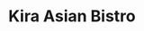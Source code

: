 ---
layout: place
title: Kira Asian Bistro
permalink: /wisconsin/burlington/kira-asian-bistro.html
stateAbbr: WI
stateName: Wisconsin
cityName: Burlington
seo:
  type: restaurant
  links: http://kiraasianburlington.com/
place_id: ChIJua3o0emEBYgRFxBYQG4gHyU
photos:
  - name: >-
      places/ChIJua3o0emEBYgRFxBYQG4gHyU/photos/AeeoHcJ8vb9gdV0gOf37WdzNiEWEru0PdN-FmC3Preh44nRFB37Wn7lkhV7GPGzvJjdF3GuRHtAkkmrcu2RHXADQNrCmefPG7Zc3JFiHsW7L9fD7NDqHDbPYg7ha_D-BKeRBU4QHthsLP9rvDiXhtq98Mclr7gxEhrI5vuiMnqRWw-pck1TuoXIEer_kx9qvDjT0I1lHi0Y8PBoTH4q3H_sw4SooOkghr2SDC_17H5dNC7AsAo8_Ai2I83_ymDqo4LP-LXk7zN-lOTpicL_B2r3-6HKdm-K5FQj-_SlevLQe9m3HRCLPCFD1MDD1QvRlUvKqBitD5Ad2BstIGhijX6eZz6kW-i1p0eGgc15u5lvJg70eUtLE4-s6eDC6o4QWEtJxzqScUW7nppdCA2Dk4kfH00em7ibkATVq3ibH3QVdFIR__whR
    widthPx: 3024
    heightPx: 4032
    authorAttributions:
      - displayName: DANIEL KIM
        uri: https://maps.google.com/maps/contrib/103338733014228992479
        photoUri: >-
          https://lh3.googleusercontent.com/a-/ALV-UjUAuv2NiiJhhkKQX8I_KnGr3BGSTNncK3tIXA6cWbQyvbWwvwnc=s100-p-k-no-mo
    flagContentUri: >-
      https://www.google.com/local/imagery/report/?cb_client=maps_api_places.places_api&image_key=!1e10!2sCIHM0ogKEICAgICXt8nQhAE&hl=en-US
    googleMapsUri: >-
      https://www.google.com/maps/place//data=!3m4!1e2!3m2!1sCIHM0ogKEICAgICXt8nQhAE!2e10!4m2!3m1!1s0x880584e9d1e8adb9:0x251f206e40581017
  - name: >-
      places/ChIJua3o0emEBYgRFxBYQG4gHyU/photos/AeeoHcI8fAPO9NpYqhOP54WPpxSFO3-lxk6W9xTOcSb0abr6A8VwkVKWJOhwrm2pq5OCcHgA-is6yE7pHdssLEEIMk9TaCBPNKBuUwy2VsRd-DlLNKvi_Af8BRoKwfPgcK-N_hvlhUVywtmC5hwYn_RPRTpjDoyKEi_mAS4E_R8m0UjDZI2EXhDT8nMEpZ55ldv7rNsnY7a4AIwMQl-OHDCakO_syDrSDXBZznfdAGH-tInwnE77r0Nko1DpmGaGO1dohFMS55tO9UiwFDK6VgUNCWkTvTSJeDrFBTgAsu6KVfmMGjDUJBFmHjMHcPBiPCPf-Cmp677TPoZdFEqWOKalRcyb4sV1NDt9iEkplGtAcX-EjcGvOIQfU4Z6eZM87xQkjYfR0YVvgELeECeNLlT-Jl2CuZN_g5FKTAxPj1PJYI-v9Q
    widthPx: 4080
    heightPx: 3072
    authorAttributions:
      - displayName: Nadine L-F
        uri: https://maps.google.com/maps/contrib/102396907130157124116
        photoUri: >-
          https://lh3.googleusercontent.com/a-/ALV-UjV3D3YfKcD1vJyPLK4afSMJ3nI8zjVN1g5i22YiIfEmHais-UsRNw=s100-p-k-no-mo
    flagContentUri: >-
      https://www.google.com/local/imagery/report/?cb_client=maps_api_places.places_api&image_key=!1e10!2sCIHM0ogKEICAgMDI2O3wCg&hl=en-US
    googleMapsUri: >-
      https://www.google.com/maps/place//data=!3m4!1e2!3m2!1sCIHM0ogKEICAgMDI2O3wCg!2e10!4m2!3m1!1s0x880584e9d1e8adb9:0x251f206e40581017
  - name: >-
      places/ChIJua3o0emEBYgRFxBYQG4gHyU/photos/AeeoHcKQPKsMqHyNCl_rby_1UIuDHCgfviMmDfLiWao3GlDt5LWI8iM66uOnexR8FHrV9tJrS42n0I7QyNoPDZtrhSgKm385T-bv3UArGFwFe4C6QapFgN_qlfh-Il1T2Aks-j_qUtHx1gA1tVXoYZCWaKtolV4w-nLMty33BKYnxOM63pTYKfkPysVAEvdzLXYbcVnmzVJ0bqhipXcQF6RAsriL2wFNRa3ulD2fiQnxPewE7lTRYgQ25D9IFY_HXNdXs9X4U0NXh2LA0pDUTjeqoZyTL4rNb3q4oP88HUnrKI8_s03pg0qGTd1iU6DTXuKxPEVxRcz6O1xI4y0ZgXdrqCcHIrisHXzpksrv12Nov9pkKwa3k7qkduXSeptVVsUcrZnyf4OXQCfyiVxq6fu4IZo_fvOjFZ7ytYVxQGcF5Raihg
    widthPx: 4032
    heightPx: 3024
    authorAttributions:
      - displayName: Jose Lozada
        uri: https://maps.google.com/maps/contrib/114797452264773920038
        photoUri: >-
          https://lh3.googleusercontent.com/a/ACg8ocJKwXuZC-jDTTAaTT6T3vf_mwOCfN7brsJcipFsIEez_b8fX3s=s100-p-k-no-mo
    flagContentUri: >-
      https://www.google.com/local/imagery/report/?cb_client=maps_api_places.places_api&image_key=!1e10!2sCIHM0ogKEICAgICBpu3oGQ&hl=en-US
    googleMapsUri: >-
      https://www.google.com/maps/place//data=!3m4!1e2!3m2!1sCIHM0ogKEICAgICBpu3oGQ!2e10!4m2!3m1!1s0x880584e9d1e8adb9:0x251f206e40581017
  - name: >-
      places/ChIJua3o0emEBYgRFxBYQG4gHyU/photos/AeeoHcJPs2dFQhDLaLR_IeyDrLwkR5ZVSrVNOQenCuFg7VVmlS4mvZCLqm1ob6LzMt7Sl_EXESWbo2m2VWyvYMPAbbTU97RmFK43o2ao71Yg3jWl9qG7Xm6RrM_MmN6b7yCmUMMl4A4WwO_hK9Tw4sswTD-xe3tO8dayoQPZ5JVS28fKn0wWZBaH0L9fo4xBdFYKJlcoQTsKnSQEZ-1NqYNOKMT0HcqH8CdKgE1wAOL5ycmgYSm3uV36KCMkzj--ng3Ep0VMXiCHSDwpvll4Mrb5pgDicNEagjjTtAKqk1XUdDKnqYn06b118IPUSSSUzfWxazsH4AfoUx01e6acnEGBbZqFjUYMq2AEa5n3sGyY_1FMi__9F8NlT3-wDtsKgyfbhJzuUFpRmZ2S9YM9QHwsLxdfK7s4mjErbS3w8PIfZUI
    widthPx: 3024
    heightPx: 4032
    authorAttributions:
      - displayName: DANIEL KIM
        uri: https://maps.google.com/maps/contrib/103338733014228992479
        photoUri: >-
          https://lh3.googleusercontent.com/a-/ALV-UjUAuv2NiiJhhkKQX8I_KnGr3BGSTNncK3tIXA6cWbQyvbWwvwnc=s100-p-k-no-mo
    flagContentUri: >-
      https://www.google.com/local/imagery/report/?cb_client=maps_api_places.places_api&image_key=!1e10!2sCIHM0ogKEICAgICXt8nQBA&hl=en-US
    googleMapsUri: >-
      https://www.google.com/maps/place//data=!3m4!1e2!3m2!1sCIHM0ogKEICAgICXt8nQBA!2e10!4m2!3m1!1s0x880584e9d1e8adb9:0x251f206e40581017
  - name: >-
      places/ChIJua3o0emEBYgRFxBYQG4gHyU/photos/AeeoHcLFVhzeM0DfgfYv3929lbP71wOvs3YXNyR_SotZDseniabDCnKCGMuP-kvOOfXb06RjVwCUz-1bMW2TCRVFDiz7CBZQB5gkIx-HRRLlioSX8KR1TdwbbWB-avd3QO6EFrpeBoQG5AlNFj6D9pvnJ1i2Mx6w1dMZKs7rCSA06kI2cVkLr3F5qZc04k9RfBNCl4zkei5qVVfbnoRMGk8ejUdPzCfijhRv8IIUg-E1OofD4VQK9n1t8LM5lanqdjq_XlOU3VMpOIibAEb4LtL1tlIT-UFthWXzQ0zFuPywph72d-dtsUdLY-61XXVNr4wKqmCQk8-WWHUuGpHNNr0CQCCUolz6mzLuouj_A4VERMcFqHb_ZpfoDTxp2tD3Y_okd0m1ZSJOsW66Gg49paneQ7QPqAs0Vf9bdnS4bGnZ_r0
    widthPx: 4032
    heightPx: 3024
    authorAttributions:
      - displayName: DANIEL KIM
        uri: https://maps.google.com/maps/contrib/103338733014228992479
        photoUri: >-
          https://lh3.googleusercontent.com/a-/ALV-UjUAuv2NiiJhhkKQX8I_KnGr3BGSTNncK3tIXA6cWbQyvbWwvwnc=s100-p-k-no-mo
    flagContentUri: >-
      https://www.google.com/local/imagery/report/?cb_client=maps_api_places.places_api&image_key=!1e10!2sCIHM0ogKEICAgICXt8nQRA&hl=en-US
    googleMapsUri: >-
      https://www.google.com/maps/place//data=!3m4!1e2!3m2!1sCIHM0ogKEICAgICXt8nQRA!2e10!4m2!3m1!1s0x880584e9d1e8adb9:0x251f206e40581017
  - name: >-
      places/ChIJua3o0emEBYgRFxBYQG4gHyU/photos/AeeoHcK0Vogtl-d8uQa9VjByaf5KaZxhaFIz4NHpd70o2GyB21Qqtsb9-sVoYiUfMTTSvlz0j3mErbex47gZ3WZs0X3O9T9ZdE2ygwxdRNSTBokETWnArDBufEL15eD8hsBwGT9KZEIwccL3P1v97wI1-2YDs_tD_9FfmcGnUsZgnq8NbskTmJ7QEPl5MehHzOMOErAukZBzvtARPFKZFixGWx9FkXODKg9Qfcd6LaiF0hfu3qTDo6bTyo5SJuXWQr5_fhl7yJ4EPumJJbyJpLNk6b_nSHmcg9eC70fAO-ZoppuuUwpwbM9jIWTr1TREkoXLyUpvNB5wS7rgGqSCfadXKKq180HQipDRR00jKnDgyo3KRrYkueqinxxesmcUlQB7sWlyaNPqAv2vglUisVhaWfDgSKJE0mBd3g5GX9kEnB_4vg
    widthPx: 4160
    heightPx: 3120
    authorAttributions:
      - displayName: Bruce Heard
        uri: https://maps.google.com/maps/contrib/102615943549787205125
        photoUri: >-
          https://lh3.googleusercontent.com/a-/ALV-UjXKBdu0CU9KZ_Em4YJXpdYrin7YwQjgBEGNwlHhmuz1SwZlCPMe=s100-p-k-no-mo
    flagContentUri: >-
      https://www.google.com/local/imagery/report/?cb_client=maps_api_places.places_api&image_key=!1e10!2sCIHM0ogKEICAgMDgvoPTPQ&hl=en-US
    googleMapsUri: >-
      https://www.google.com/maps/place//data=!3m4!1e2!3m2!1sCIHM0ogKEICAgMDgvoPTPQ!2e10!4m2!3m1!1s0x880584e9d1e8adb9:0x251f206e40581017
  - name: >-
      places/ChIJua3o0emEBYgRFxBYQG4gHyU/photos/AeeoHcIi5jeoho1KHkZb49yU0PF2iVkqj6Ooe1gqhRj6g8DtWNd1C5oDYq-zmrg2h4ghVRW-oXYuKdomM118neuZSRtmAgi1fLtupFMnXbUeforVPEvYPGjeXqzoDwB2eeCPNM3Avz-tKAJCNC2K6lCQU-u8ZPJd9gf9wYIXobfE1LdNNrwnERci4Vfb90z6SAD8MBzQ5DC9316-n9pUmkXUzcC2f_PsyGokqit2mlZ_tqiXtTaNJf24xfivwSdEALyjG2KjGNM_E3eHQOvKiuYoIyUPV0Tk-pZpxBSBCmcPfn9Rxs2_PKSU3pb2_fuZPvnXaGWhPzOqU5wpxOiTIRYR61YoT2_gLAzZP18_T-t-2Yim0WUg-tHnAWIIq93WipCphI-72FoiuafjaTIvRhP8HeHoAnTcuOxN2Hy8Ldu-YbAwHw
    widthPx: 3703
    heightPx: 2915
    authorAttributions:
      - displayName: Bruce Heard
        uri: https://maps.google.com/maps/contrib/102615943549787205125
        photoUri: >-
          https://lh3.googleusercontent.com/a-/ALV-UjXKBdu0CU9KZ_Em4YJXpdYrin7YwQjgBEGNwlHhmuz1SwZlCPMe=s100-p-k-no-mo
    flagContentUri: >-
      https://www.google.com/local/imagery/report/?cb_client=maps_api_places.places_api&image_key=!1e10!2sCIHM0ogKEICAgMDgvoPTXQ&hl=en-US
    googleMapsUri: >-
      https://www.google.com/maps/place//data=!3m4!1e2!3m2!1sCIHM0ogKEICAgMDgvoPTXQ!2e10!4m2!3m1!1s0x880584e9d1e8adb9:0x251f206e40581017
  - name: >-
      places/ChIJua3o0emEBYgRFxBYQG4gHyU/photos/AeeoHcL1ZaueMZBXYeEgYLiqdAKBDuaQftmZLwapvjZDmvmPN7aG0udE_vkHvfw8aIur24tKGlGd3YhEoGPQa8tDxCEdjdgrNL6nvET8Y0q8rheYk88UzGr1L2Iwes_pqf0Wg8GLxocNJHG1opuJ7podmiRbKmmdyFuW2Vkhl-W1_sUDJga9ocWFhh7C6X7TihC7LGIp14SsapdzX4Pr-ryo4fX0RFdlwiCn1FT_h0vUfQrq4zqiUJu2mYxzeeazrebOCefWPZNowEt3qC0P0YggsoGPBrQLRKp4m1nrzhwFOce8aGayLDTpGVkcPWk9LlpE95LcpJ26me_GNZ6WK9NAOD9Jho71E8iT1yjqkwf70xfBkn-gVVfC4ONE-6FtKR5mnmeBc_acHEWvNw_7FsDxgfmqdzBpBPge--hRfHdy2YQfz5Q
    widthPx: 3120
    heightPx: 4160
    authorAttributions:
      - displayName: Emilie Smith
        uri: https://maps.google.com/maps/contrib/118376299353906874928
        photoUri: >-
          https://lh3.googleusercontent.com/a-/ALV-UjX0CgHEITNHwA3Y9C1FgBp8cN1yL_ZZlKp_jFifN5MILQua1G0mMQ=s100-p-k-no-mo
    flagContentUri: >-
      https://www.google.com/local/imagery/report/?cb_client=maps_api_places.places_api&image_key=!1e10!2sCIHM0ogKEICAgICMsoKBtgE&hl=en-US
    googleMapsUri: >-
      https://www.google.com/maps/place//data=!3m4!1e2!3m2!1sCIHM0ogKEICAgICMsoKBtgE!2e10!4m2!3m1!1s0x880584e9d1e8adb9:0x251f206e40581017
  - name: >-
      places/ChIJua3o0emEBYgRFxBYQG4gHyU/photos/AeeoHcLUAhbxPu3d4nSoDpZ1jF_hT17DJpyZMLgV_V7H4NCHJgtwXKepiXpVQlgHLoaBiVL77bRuW4ehjyMyFPz5xotWlNsuI5wHMSHluxptOtwIaSpy_Dukpj-rHmlqw-upc_-g0SSTJ1olZLjhRbpkHviiFqv5ILGIWQvc3eQmIj_8BXPuCt610R5XSiQ3YVAxM3JNs0CoS-WRy1_RrulFAOh8uWX_VWY1GK3YeqJdSCtlOLBenLeKoNPSfvU7XbxHgSumTjWF1my6AhyupdFFP2ynWwEK8OI0ER-TCPCJ8s-PITBfQ89lyC-f7TKAKoWOUPvIVBaI5l_CmM457WHGPaA_6tkrwgrTHj19IXNAo4bils4LZJq7P7ZIsl58P8-vxa3p1MR_xWyvcmGrXaBddg3PwgQK2tp842nGMJoFsex7bl1R
    widthPx: 3468
    heightPx: 4624
    authorAttributions:
      - displayName: Bethany Elvin
        uri: https://maps.google.com/maps/contrib/110045297232398344878
        photoUri: >-
          https://lh3.googleusercontent.com/a-/ALV-UjU5s3BrwfOF93XPdSCnO1MwtAXe9aFXshhwZEzjmEdRd3zvc7Y=s100-p-k-no-mo
    flagContentUri: >-
      https://www.google.com/local/imagery/report/?cb_client=maps_api_places.places_api&image_key=!1e10!2sCIHM0ogKEICAgIDZktWKgwE&hl=en-US
    googleMapsUri: >-
      https://www.google.com/maps/place//data=!3m4!1e2!3m2!1sCIHM0ogKEICAgIDZktWKgwE!2e10!4m2!3m1!1s0x880584e9d1e8adb9:0x251f206e40581017
  - name: >-
      places/ChIJua3o0emEBYgRFxBYQG4gHyU/photos/AeeoHcJb_y-MJXut9bYiVtxJGkYKvvRXVzAUqCwVIlH5GmZ4LzAFArRow8Q0AQ-_5LzIruFk2rc4liSsuFl8641dszVSPzxNJaWTZyM-fRRqTCQgulTPKcL41XdkSV6vzgx-hWnQePkxqyTYgA_i3ubgzlT83zv6_-Be454r7Jf7xZcPLkDuqZEF3lXKV5dQ13BuNLLbDqEHud07FuYZg9fqxxPNrDTU6_OloBxKNoCbs58f2_xvWLKC1vvDNtqtdhcE23eqLG6SxzyPjzjOL0qam18rjdbVK8sasfhTjOrLzSLzYfNsl0reb3L5MYPhnJ9XFMWZalZBGMlT3Tarzlm_KKwyWbZW1Ke5nJ7WFHoY0RA3MsP4ysWhIo3RZywpwRkIIMciATWilk2OycHN4xDoFI4b2qT9HdFtaLhhtw9veDRLa1U
    widthPx: 3072
    heightPx: 4080
    authorAttributions:
      - displayName: YANA STERLING
        uri: https://maps.google.com/maps/contrib/112953835765370837632
        photoUri: >-
          https://lh3.googleusercontent.com/a-/ALV-UjXa_cTEwU3y5xN4-uHRZOGlnm0-Brs9s13_mJEnG8aTqufa2MFBnA=s100-p-k-no-mo
    flagContentUri: >-
      https://www.google.com/local/imagery/report/?cb_client=maps_api_places.places_api&image_key=!1e10!2sCIHM0ogKEICAgICDsY3LuAE&hl=en-US
    googleMapsUri: >-
      https://www.google.com/maps/place//data=!3m4!1e2!3m2!1sCIHM0ogKEICAgICDsY3LuAE!2e10!4m2!3m1!1s0x880584e9d1e8adb9:0x251f206e40581017
address: 208 S Pine St, Burlington, WI 53105, USA
street: 208 S Pine St
city: Burlington
state: WI
zip: '53105'
country: USA
neighborhood: null
latitude: '42.675113'
longitude: '-88.271420'
accessibility_options:
  wheelchairAccessibleParking: true
  wheelchairAccessibleEntrance: true
  wheelchairAccessibleRestroom: true
  wheelchairAccessibleSeating: true
business_status: OPERATIONAL
name: Kira Asian Bistro
google_maps_links:
  directionsUri: >-
    https://www.google.com/maps/dir//''/data=!4m7!4m6!1m1!4e2!1m2!1m1!1s0x880584e9d1e8adb9:0x251f206e40581017!3e0
  placeUri: https://maps.google.com/?cid=2674892361579368471
  writeAReviewUri: >-
    https://www.google.com/maps/place//data=!4m3!3m2!1s0x880584e9d1e8adb9:0x251f206e40581017!12e1
  reviewsUri: >-
    https://www.google.com/maps/place//data=!4m4!3m3!1s0x880584e9d1e8adb9:0x251f206e40581017!9m1!1b1
  photosUri: >-
    https://www.google.com/maps/place//data=!4m3!3m2!1s0x880584e9d1e8adb9:0x251f206e40581017!10e5
primary_type: Asian Restaurant
opening_hours:
  regular: null
  current: null
secondary_opening_hours:
  regular:
    weekdayDescriptions: null
    type: null
  current:
    weekdayDescriptions: null
    type: null
phone: (262) 767-9999
price_level: PRICE_LEVEL_MODERATE
price_range: $10 &ndash; $20
rating: '4.5'
rating_count: 0
website: http://kiraasianburlington.com/
description: >-
  Discover Kira Asian Bistro in Burlington, WI$$$Kira Asian Bistro in
  Burlington, Wisconsin, stands out as a welcoming spot for enjoying a variety
  of Asian-inspired dishes, including fresh sushi and flavorful Chinese,
  Japanese, and Thai options. This casual eatery offers a comfortable atmosphere
  with ample seating and accessibility features like wheelchair-friendly
  entrances and parking, making it easy for everyone to enjoy a meal. Diners can
  savor generous portions of expertly prepared fare, from classic stir-fries to
  innovative rolls that highlight top-quality ingredients. The bistro also
  provides convenient options like takeout and dine-in, enhancing its appeal for
  those seeking reliable sushi restaurants nearby. With its moderate pricing and
  thoughtful amenities, it's a go-to choice for anyone exploring Asian dining in
  the area.
generative_summary: >-
  Discover Kira Asian Bistro in Burlington, WI$$$Kira Asian Bistro in
  Burlington, Wisconsin, stands out as a welcoming spot for enjoying a variety
  of Asian-inspired dishes, including fresh sushi and flavorful Chinese,
  Japanese, and Thai options. This casual eatery offers a comfortable atmosphere
  with ample seating and accessibility features like wheelchair-friendly
  entrances and parking, making it easy for everyone to enjoy a meal. Diners can
  savor generous portions of expertly prepared fare, from classic stir-fries to
  innovative rolls that highlight top-quality ingredients. The bistro also
  provides convenient options like takeout and dine-in, enhancing its appeal for
  those seeking reliable sushi restaurants nearby. With its moderate pricing and
  thoughtful amenities, it's a go-to choice for anyone exploring Asian dining in
  the area.
generative_disclosure: Summarized by AI using the Grok-3-Mini model.
reviews:
  - name: >-
      places/ChIJua3o0emEBYgRFxBYQG4gHyU/reviews/ChdDSUhNMG9nS0VJQ0FnTURndm9QVDdRRRAB
    relativePublishTimeDescription: a month ago
    rating: 5
    text:
      text: >-
        This was our first visit and we were pleasantly surprised. The food was
        very good, served steaming hot and spicy enough for our tastes. The
        service was good and the atmosphere fine. We had a Hunan beef and shrimp
        dish (Human Triple Delight) and chicken yaki udon with green tea. For my
        part, I enjoyed these Japanese noodles; the veggies were crisp and
        tasty. Portions were adequate and seating comfortable. For dessert, we
        shared a fried cheesecake which was a novelty for us. It too was
        excellent. The final bill was very reasonable. Parking space is more
        than adequate. We’ll definitely go back. One suggestion to the owners:
        please include one or two more choices of hot tea. Green tea was fine; a
        choice of Oolong and one more would be nice. Thanks!
      languageCode: en
    originalText:
      text: >-
        This was our first visit and we were pleasantly surprised. The food was
        very good, served steaming hot and spicy enough for our tastes. The
        service was good and the atmosphere fine. We had a Hunan beef and shrimp
        dish (Human Triple Delight) and chicken yaki udon with green tea. For my
        part, I enjoyed these Japanese noodles; the veggies were crisp and
        tasty. Portions were adequate and seating comfortable. For dessert, we
        shared a fried cheesecake which was a novelty for us. It too was
        excellent. The final bill was very reasonable. Parking space is more
        than adequate. We’ll definitely go back. One suggestion to the owners:
        please include one or two more choices of hot tea. Green tea was fine; a
        choice of Oolong and one more would be nice. Thanks!
      languageCode: en
    authorAttribution:
      displayName: Bruce Heard
      uri: https://www.google.com/maps/contrib/102615943549787205125/reviews
      photoUri: >-
        https://lh3.googleusercontent.com/a-/ALV-UjXKBdu0CU9KZ_Em4YJXpdYrin7YwQjgBEGNwlHhmuz1SwZlCPMe=s128-c0x00000000-cc-rp-mo-ba2
    publishTime: '2025-02-25T02:01:43.461464Z'
    flagContentUri: >-
      https://www.google.com/local/review/rap/report?postId=ChdDSUhNMG9nS0VJQ0FnTURndm9QVDdRRRAB&d=17924085&t=1
    googleMapsUri: >-
      https://www.google.com/maps/reviews/data=!4m6!14m5!1m4!2m3!1sChdDSUhNMG9nS0VJQ0FnTURndm9QVDdRRRAB!2m1!1s0x880584e9d1e8adb9:0x251f206e40581017
  - name: >-
      places/ChIJua3o0emEBYgRFxBYQG4gHyU/reviews/ChdDSUhNMG9nS0VJQ0FnTURJMksyUG13RRAB
    relativePublishTimeDescription: a week ago
    rating: 4
    text:
      text: >-
        Food was good and served fast. Everything was good! With lots to take
        home.
      languageCode: en
    originalText:
      text: >-
        Food was good and served fast. Everything was good! With lots to take
        home.
      languageCode: en
    authorAttribution:
      displayName: Nadine L-F
      uri: https://www.google.com/maps/contrib/102396907130157124116/reviews
      photoUri: >-
        https://lh3.googleusercontent.com/a-/ALV-UjV3D3YfKcD1vJyPLK4afSMJ3nI8zjVN1g5i22YiIfEmHais-UsRNw=s128-c0x00000000-cc-rp-mo-ba3
    publishTime: '2025-04-06T22:26:13.270304Z'
    flagContentUri: >-
      https://www.google.com/local/review/rap/report?postId=ChdDSUhNMG9nS0VJQ0FnTURJMksyUG13RRAB&d=17924085&t=1
    googleMapsUri: >-
      https://www.google.com/maps/reviews/data=!4m6!14m5!1m4!2m3!1sChdDSUhNMG9nS0VJQ0FnTURJMksyUG13RRAB!2m1!1s0x880584e9d1e8adb9:0x251f206e40581017
  - name: >-
      places/ChIJua3o0emEBYgRFxBYQG4gHyU/reviews/ChdDSUhNMG9nS0VJQ0FnSURIbE43eG1BRRAB
    relativePublishTimeDescription: 7 months ago
    rating: 5
    text:
      text: >-
        Kira is our favorite restaurant in Burlington! Their sushi is delicious;
        try the Burlington roll and Titanic roll (our favs). The others are also
        very good. Their entrees are great. We dine in and order out. The food
        and service is always great!
      languageCode: en
    originalText:
      text: >-
        Kira is our favorite restaurant in Burlington! Their sushi is delicious;
        try the Burlington roll and Titanic roll (our favs). The others are also
        very good. Their entrees are great. We dine in and order out. The food
        and service is always great!
      languageCode: en
    authorAttribution:
      displayName: Jennifer Travis
      uri: https://www.google.com/maps/contrib/104735532775589801276/reviews
      photoUri: >-
        https://lh3.googleusercontent.com/a/ACg8ocIzOxKFx4gJIt1hceMIvs5227HOWCorF3EeYauSO3p35x5OGw=s128-c0x00000000-cc-rp-mo-ba3
    publishTime: '2024-09-12T23:20:14.494266Z'
    flagContentUri: >-
      https://www.google.com/local/review/rap/report?postId=ChdDSUhNMG9nS0VJQ0FnSURIbE43eG1BRRAB&d=17924085&t=1
    googleMapsUri: >-
      https://www.google.com/maps/reviews/data=!4m6!14m5!1m4!2m3!1sChdDSUhNMG9nS0VJQ0FnSURIbE43eG1BRRAB!2m1!1s0x880584e9d1e8adb9:0x251f206e40581017
  - name: >-
      places/ChIJua3o0emEBYgRFxBYQG4gHyU/reviews/ChZDSUhNMG9nS0VJQ0FnSUR4Nk1tN1dREAE
    relativePublishTimeDescription: a year ago
    rating: 4
    text:
      text: >-
        Beef and Broccoli - was really nice and sweat, but left me feeling
        something was missing.


        Wanton Soup - Broth was light and delightful as well as the wanton, but
        it was severly lacking in pork filling.


        Fried Rice - While it had a decent presentation,  the flavor seemed to
        rather bland despite putting two packets of soy sauce.


        Store - Store was clean,  pleasant smelling,  and the staff was
        professional and welcoming.
      languageCode: en
    originalText:
      text: >-
        Beef and Broccoli - was really nice and sweat, but left me feeling
        something was missing.


        Wanton Soup - Broth was light and delightful as well as the wanton, but
        it was severly lacking in pork filling.


        Fried Rice - While it had a decent presentation,  the flavor seemed to
        rather bland despite putting two packets of soy sauce.


        Store - Store was clean,  pleasant smelling,  and the staff was
        professional and welcoming.
      languageCode: en
    authorAttribution:
      displayName: Kevin Creech
      uri: https://www.google.com/maps/contrib/115692516409061103240/reviews
      photoUri: >-
        https://lh3.googleusercontent.com/a/ACg8ocK0POI4qp8UUzHu2VUiU3NZk_SGLjfGEf4KoVQ-d44MiuWAcQ=s128-c0x00000000-cc-rp-mo-ba3
    publishTime: '2023-05-31T22:02:36.170420Z'
    flagContentUri: >-
      https://www.google.com/local/review/rap/report?postId=ChZDSUhNMG9nS0VJQ0FnSUR4Nk1tN1dREAE&d=17924085&t=1
    googleMapsUri: >-
      https://www.google.com/maps/reviews/data=!4m6!14m5!1m4!2m3!1sChZDSUhNMG9nS0VJQ0FnSUR4Nk1tN1dREAE!2m1!1s0x880584e9d1e8adb9:0x251f206e40581017
  - name: >-
      places/ChIJua3o0emEBYgRFxBYQG4gHyU/reviews/ChZDSUhNMG9nS0VJQ0FnSURRZzZHY1pnEAE
    relativePublishTimeDescription: a year ago
    rating: 4
    text:
      text: >-
        Lots of seating, very spacious room. The waitresses were quick and
        attentive, the prices at first seemed a little expensive but WOW the
        portion they serve you is humongous, worth the price!! The food was
        flavorful and had so much leftover!
      languageCode: en
    originalText:
      text: >-
        Lots of seating, very spacious room. The waitresses were quick and
        attentive, the prices at first seemed a little expensive but WOW the
        portion they serve you is humongous, worth the price!! The food was
        flavorful and had so much leftover!
      languageCode: en
    authorAttribution:
      displayName: YANA STERLING
      uri: https://www.google.com/maps/contrib/112953835765370837632/reviews
      photoUri: >-
        https://lh3.googleusercontent.com/a-/ALV-UjXa_cTEwU3y5xN4-uHRZOGlnm0-Brs9s13_mJEnG8aTqufa2MFBnA=s128-c0x00000000-cc-rp-mo-ba6
    publishTime: '2024-03-29T15:13:48.382326Z'
    flagContentUri: >-
      https://www.google.com/local/review/rap/report?postId=ChZDSUhNMG9nS0VJQ0FnSURRZzZHY1pnEAE&d=17924085&t=1
    googleMapsUri: >-
      https://www.google.com/maps/reviews/data=!4m6!14m5!1m4!2m3!1sChZDSUhNMG9nS0VJQ0FnSURRZzZHY1pnEAE!2m1!1s0x880584e9d1e8adb9:0x251f206e40581017
review_summary: >-
  Customer Feedback Highlights$$$Visitors to Kira Asian Bistro often rave about
  the tasty and well-prepared dishes, with many highlighting the flavorful sushi
  and generous portions that leave plenty for leftovers. Folks appreciate the
  quick service and welcoming vibe, making it a solid spot for casual meals with
  friends or family. While some note that certain items could use a bit more
  seasoning or variety, the overall experience is praised for its great value
  and satisfying flavors that keep people coming back. The restaurant's
  comfortable seating and efficient staff add to the positive dining experience,
  offering a reliable option for those hunting for top-rated sushi nearby. In
  general, it's a favorite for its honest, enjoyable meals that balance quality
  and affordability without any major drawbacks.
review_disclosure: Summarized by AI using the Grok-3-Mini model.
parking_options:
  freeParkingLot: true
  freeStreetParking: true
  valetParking: false
payment_options:
  acceptsCreditCards: true
  acceptsDebitCards: true
  acceptsCashOnly: false
  acceptsNfc: true
allow_dogs: null
curbside_pickup: null
delivery: false
dine_in: true
good_for_children: true
good_for_groups: true
good_for_sports: false
live_music: false
menu_for_children: null
outdoor_seating: false
reservable: true
restroom: true
serves_beer: true
serves_breakfast: false
serves_brunch: false
serves_cocktails: null
serves_coffee: true
serves_dinner: true
serves_dessert: true
serves_lunch: true
serves_vegetarian_food: true
serves_wine: true
takeout: true
update_category: pro
places_description: null

---